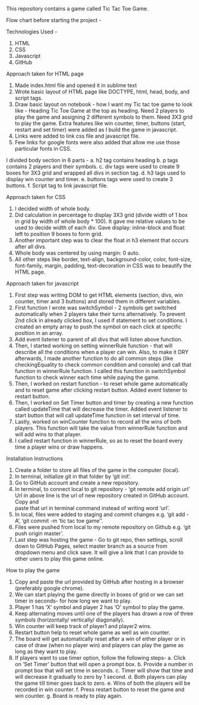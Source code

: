 This repository contains a game called Tic Tac Toe Game.

Flow chart before starting the project - 

Technologies Used -

1. HTML
2. CSS
3. Javascript
4. GitHub

Approach taken for HTML page

1. Made index.html file and opened it in sublime text
2. Wrote basic layout of HTML page like DOCTYPE, html, head, body, and script tags.
3. Draw basic layout on notebook - how I want my Tic tac toe game to look like - 
   Heading Tic Toe Game at the top as heading.
   Need 2 players to play the game and assigning 2 different symbols to them.
   Need 3X3 grid to play the game.
   Extra features like win counter, timer, buttons (start, restart and set timer) were                      added as I build the game in javascript. 
4. Links were added to link css file and javascript file.
5. Few links for google fonts were also added that allow me use those particular fonts in CSS.

I divided body section in 6 parts - 
a. h2 tag contains heading
b. p tags contains 2 players and their symbols.
c. div tags were used to create 9 boxes for 3X3 grid and wrapped all divs in section tag.
d. h3 tags used to display win counter and timer.
e. buttons tags were used to create 3 buttons.
f. Script tag to link javascript file.

Approach taken for CSS

1. I decided width of whole body.
2. Did calculation in percentage to display 3X3 grid (divide width of 1 box in grid by width of whole body * 100). It gave me relative values to be used to decide width of each  div. Gave display: inline-block and float: left to position 9 boxes to form grid. 
3. Another important step was to clear the float in h3 element that occurs after all divs.
4. Whole body was centered by using margin: 0 auto.
4. All other steps like border, text-align, background-color, color, font-size, font-family, margin, padding, text-decoration in CSS was to beautify the HTML page.

Approach taken for javascript

1. First step was writing DOM to get HTML elements (section, divs, win counter, timer and  3 buttons) and stored them in different variables.
2. First function I wrote was switchSymbol - 2 symbols get switched automatically when 2 players take their turns alternatively. To prevent 2nd click in already clicked box, I used if statement to set conditions. I created an empty array to push the symbol on each click at specific position in an array.
3. Add event listener to parent of all divs that will listen above function. 
4. Then, I started working on setting winnerRule function - that will describe all the conditions when a player can win. 
Also, to make it DRY afterwards, I made another function to do all common steps (like checkingEquality to check common condition and console) and call that function in winnerRule function.
I called this function in switchSymbol function to check winner each time while paying the game.
5. Then, I worked on restart function - to reset whole game automatically and to reset game after clicking restart button. Added event listener to restart button.
6. Then, I worked on Set Timer button and timer by creating a new function called updateTime that will decrease the timer. Added event listener to start button that will call updateTime function in set interval of time.
7. Lastly, worked on winCounter function to record all the wins of both players. This function will take the value from winnerRule function and will add wins to that player.
8. I called restart function in winnerRule, so as to reset the board every time a player wins or draw happens.
 
Installation Instructions 

1. Create a folder to store all files of the game in the computer (local).
2. In terminal, initialize git in that folder by ‘git init’.
3. Go to GitHub account and create a new repository.
4. In terminal, to connect local to git repository - ‘git remote add origin url’
   Url in above line is the url of new repository created in GitHub account. Copy and               
   paste that url in terminal command instead of writing word ‘url’.
5. In local, files were added to staging and commit changes e.g. ‘git add -A’, ‘git commit -m ‘tic tac toe game’’.
6. Files were pushed from local to my remote repository on Github e.g. ‘git push origin master’.
7. Last step was hosting the game - 
Go to git repo, then settings, scroll down to GitHub Pages, select master branch as a source from dropdown menu and click save.
It will give a link that I can provide to other users to play this game online.

How to play the game

1. Copy and paste the url provided by GitHub after hosting in a browser (preferably google chrome).
2. We can start playing the game directly in boxes of grid or we can set timer in seconds- for how long we want to play. 
3. Player 1 has ‘X’ symbol and player 2 has ‘O’ symbol to play the game.
4. Keep alternating moves until one of the players has drawn a row of three symbols (horizontally/ vertically/ diagonally).
5. Win counter will keep track of player1 and player2 wins. 
6. Restart button help to reset whole game as well as win counter.
7. The board will get automatically reset after a win of either player or in case of draw (when no player win) and players can play the game as long as they want to play.
8. If players want to use timer option, follow the following steps- 
a. Click on ’Set Timer’ button that will open a prompt box.
b. Provide a number in prompt box that will set time in seconds.
c. Timer will show that time and will decrease it gradually to zero by 1 second.
d. Both players can play the game till timer goes back to zero.
e. Wins of both the players will be recorded in win counter.
f. Press restart button to reset the game and win counter.
g. Board is ready to play again.







